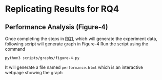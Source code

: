 # Replicating Results for RQ4

## Performance Analysis (Figure-4)
Once completing the steps in [RQ1](RQ1.md), which will generate the experiment data, following script will generate graph in Figure-4
Run the script using the command
```bash
python3 scripts/graphs/figure-4.py 
```
It will generate a file named `performance.html` which is an interactive webpage showing the graph


